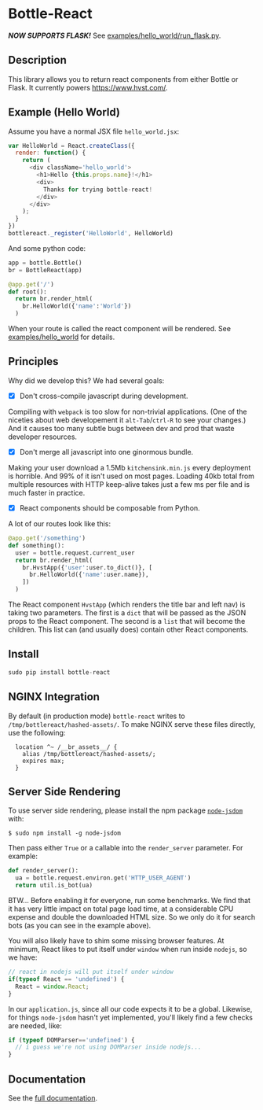 # Bottle-React

***NOW SUPPORTS FLASK!*** See [examples/hello_world/run_flask.py](examples/hello_world/run_flask.py).

## Description
This library allows you to return react components from either Bottle or Flask.  It currently powers https://www.hvst.com/.

## Example (Hello World)

Assume you have a normal JSX file `hello_world.jsx`:
```js
var HelloWorld = React.createClass({
  render: function() {
    return (
      <div className='hello_world'>
        <h1>Hello {this.props.name}!</h1>
        <div>
          Thanks for trying bottle-react!
        </div>
      </div>
    );
  }
})
bottlereact._register('HelloWorld', HelloWorld)
```

And some python code:
```python
app = bottle.Bottle()
br = BottleReact(app)

@app.get('/')
def root():
  return br.render_html(
    br.HelloWorld({'name':'World'})
  )
```

When your route is called the react component will be rendered.  See [examples/hello_world](examples/hello_world) for details.

## Principles

Why did we develop this?  We had several goals:

- [x] Don't cross-compile javascript during development.

Compiling with `webpack` is too slow for non-trivial applications.  (One of the niceties about web developement it `alt-Tab`/`ctrl-R` to see your changes.)  And it causes too many subtle bugs between dev and prod that waste developer resources.

- [x] Don't merge all javascript into one ginormous bundle.

Making your user download a 1.5Mb `kitchensink.min.js` every deployment is horrible.  And 99% of it isn't used on most pages.  Loading 40kb total from multiple resources with HTTP keep-alive takes just a few ms per file and is much faster in practice.

- [x] React components should be composable from Python.

A lot of our routes look like this:

```python
@app.get('/something')
def something():
  user = bottle.request.current_user
  return br.render_html(
    br.HvstApp({'user':user.to_dict()}, [
      br.HelloWorld({'name':user.name}),
    ])
  )
```

The React component `HvstApp` (which renders the title bar and left nav) is taking two parameters.  The first is a `dict` that will be passed as the JSON props to the React component.  The second is a `list` that will become the children.  This list can (and usually does) contain other React components.


## Install
```python
sudo pip install bottle-react
```

## NGINX Integration
By default (in production mode) `bottle-react` writes to `/tmp/bottlereact/hashed-assets/`.  To make NGINX serve these files directly, use the following:

```
  location ^~ /__br_assets__/ {
    alias /tmp/bottlereact/hashed-assets/;
    expires max;
  }
```

## Server Side Rendering
To use server side rendering, please install the npm package [`node-jsdom`](https://www.npmjs.com/package/node-jsdom) with:

```
$ sudo npm install -g node-jsdom
```

Then pass either `True` or a callable into the `render_server` parameter.  For example:

```python
def render_server():
  ua = bottle.request.environ.get('HTTP_USER_AGENT')
  return util.is_bot(ua)
```

BTW...  Before enabling it for everyone, run some benchmarks.  We find that it has very little impact on total page load time, at a considerable CPU expense and double the downloaded HTML size.  So we only do it for search bots (as you can see in the example above).

You will also likely have to shim some missing browser features.  At minimum, React likes to put itself under `window` when run inside `nodejs`, so we have:

```javascript
// react in nodejs will put itself under window
if(typeof React == 'undefined') {
  React = window.React;
}
```

In our `application.js`, since all our code expects it to be a global.  Likewise, for things `node-jsdom` hasn't yet implemented, you'll likely find a few checks are needed, like:
```javascript
if (typeof DOMParser=='undefined') {
  // i guess we're not using DOMParser inside nodejs...
}
```


## Documentation

See the [full documentation](DOCS.md).
